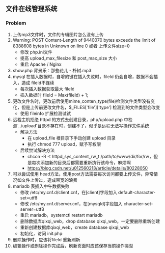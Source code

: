 ## 文件在线管理系统



### Problem
1. 上传mp3文件时，文件的专辑图片怎么没有上传
2. Warning: POST Content-Length of 9440070 bytes exceeds the limit of 8388608 bytes in Unknown on line 0 或者 上传文件size=0
    * 修改 php.ini文件
    * 提高 upload_max_filesize 和 post_max_size 大小
    * 重启 Apache / Nginx
3. show.php 背景乐：那些花儿 - 朴树.mp3
4. mysql 在插入数据时，自增的键在插入失败时，fileId 仍会自增，数据不会插入，造成 fileId不连续
    * 每次插入数据获取最大 fileId
    * 插入数据时 fileId = Max(fileId) + 1;
5. 更改文件名时，更改前后使用mime_conten_type(file)检测文件类型没有变化，但是上传前更改文件名，$_FILES['file']['type'] 检测到的文件类型会改变
    * 使用 fileinfo 扩展检测试试
6. 远程主机拒绝 httpd 的方式去创建目录，php/upload.php 中检测'../upload'目录不存在时，创建不了，似乎是远程无法写操作文件系统
    * 解决方法
        * 在 upload_file 根目录下手动创建 upload 目录
        * 执行 chmod 777 upload，赋予写权限
    * 后续尝试解决方法
        * chcon -R -t httpd_sys_content_rw_t /path/to/www/dir/for/rw，但是每次添加新的目录后都需要重新执行该命令，麻烦啊
        * https://blog.csdn.net/u012560213/article/details/80228050
7. 可以尝试使用 head方法，使用post方法需要每次访问都要上传文件，异常情况如文件上传过，造成带宽的浪费
8. mariadb 表插入中午数据失败
    * 修改 /etc/my.cnf.d/client.cnf，在[client]字段加入  default-character-set=utf8
    * 修改 /etc/my.cnf.d/server.cnf，在[mysqld]字段加入 character-set-server=utf8
    * 重启 mariadb，systemctl restart mariadb
    * 删除数据库qixqi_web，drop database qixqi_web，一定要删除重新创建
    * 重新创建数据库qixqi_web，create database qixqi_web
    * 初始化，访问 init.php
8. 删除操作时，应该将fileId 重新刷新
9. 编辑操作或删除操作完成后，刷新页面时应该保存当前操作类型